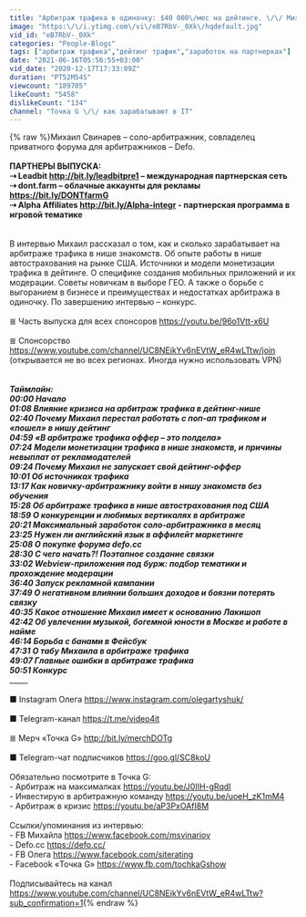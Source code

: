 ```yaml
---
title: "Арбитраж трафика в одиночку: $40 000\/мес на дейтинге. \/\/ Михаил Свинарев"
image: "https:\/\/i.ytimg.com\/vi\/eB7RbV-_0Xk\/hqdefault.jpg"
vid_id: "eB7RbV-_0Xk"
categories: "People-Blogs"
tags: ["арбитраж трафика","дейтинг трафик","заработок на партнерках"]
date: "2021-06-16T05:56:55+03:00"
vid_date: "2020-12-17T17:33:09Z"
duration: "PT52M54S"
viewcount: "189705"
likeCount: "5458"
dislikeCount: "134"
channel: "Точка G \/\/ как зарабатывают в IT"
---
```

{% raw %}Михаил Свинарев – соло-арбитражник, совладелец приватного форума для арбитражников – Defo.<br />______<br />ПАРТНЕРЫ ВЫПУСКА: <br />⇢ Leadbit <a rel="nofollow" target="blank" href="http://bit.ly/leadbitpre1">http://bit.ly/leadbitpre1</a> – международная партнерская сеть<br />⇢ dont.farm – облачные аккаунты для рекламы <a rel="nofollow" target="blank" href="https://bit.ly/DONTfarmG">https://bit.ly/DONTfarmG</a><br />⇢ Alpha Affiliates <a rel="nofollow" target="blank" href="http://bit.ly/Alpha-integr">http://bit.ly/Alpha-integr</a> - партнерская программа в игровой тематике <br />______<br /><br />В интервью Михаил рассказал о том, как и сколько зарабатывает на арбитраже трафика в нише знакомств. Об опыте работы в нише автострахования на рынке США. Источники и модели монетизации трафика в дейтинге. О специфике создания мобильных приложений и их модерации. Советы новичкам в выборе ГЕО. А также о борьбе с выгоранием в бизнесе и преимуществах и недостатках арбитража в одиночку. По завершению интервью – конкурс.<br /><br />≣ Часть выпуска для всех спонсоров <a rel="nofollow" target="blank" href="https://youtu.be/96o1Vtt-x6U">https://youtu.be/96o1Vtt-x6U</a><br /><br />≣ Спонсорство <a rel="nofollow" target="blank" href="https://www.youtube.com/channel/UC8NEikYv6nEVtW_eR4wLTtw/join">https://www.youtube.com/channel/UC8NEikYv6nEVtW_eR4wLTtw/join</a>  (открывается не во всех регионах. Иногда нужно использовать VPN)<br />_______<br /><br />Таймлайн:<br />00:00 Начало <br />01:08 Влияние кризиса на арбитраж трафика в дейтинг-нише<br />02:40 Почему Михаил перестал работать с поп-ап трафиком и «пошел» в нишу дейтинг<br />04:59 «В арбитраже трафика оффер – это полдела»<br />07:24  Модели монетизации трафика в нише знакомств, и причины невыплат от рекламодателей <br />09:24 Почему Михаил не запускает свой дейтинг-оффер<br />10:01 Об источниках трафика<br />13:17 Как новичку-арбитражнику войти в нишу знакомств без обучения<br />15:28 Об арбитраже трафика в нише автострахования под США<br />18:59 О конкуренции и любимых вертикалях в арбитраже<br />20:21 Максимальный заработок соло-арбитражника в месяц<br />23:25 Нужен ли английский язык в аффилейт маркетинге<br />25:08 О покупке форума defo.cc<br />28:30 С чего начать?! Поэтапное создание связки<br />33:02 Webview-приложения под бурж: подбор тематики и прохождение модерации<br />36:40 Запуск рекламной кампании<br />37:49 О негативном влиянии больших доходов и боязни потерять связку<br />40:35 Какое отношение Михаил имеет к основанию Лакишоп <br />42:42 Об увлечении музыкой, богемной юности в Москве и работе в найме<br />46:14 Борьба с банами в Фейсбук<br />47:31 О табу Михаила в арбитраже трафика<br />49:07 Главные ошибки в арбитраже трафика  <br />50:51 Конкурс <br />____________<br /><br />■ Instagram Олега <a rel="nofollow" target="blank" href="https://www.instagram.com/olegartyshuk/">https://www.instagram.com/olegartyshuk/</a> <br /><br />■ Telegram-канал <a rel="nofollow" target="blank" href="https://t.me/video4it">https://t.me/video4it</a> <br /> <br />≣ Мерч «Точка G» <a rel="nofollow" target="blank" href="http://bit.ly/merchDOTg">http://bit.ly/merchDOTg</a> <br /> <br />■ Telegram-чат подписчиков <a rel="nofollow" target="blank" href="https://goo.gl/SC8koU">https://goo.gl/SC8koU</a> <br /> <br />Обязательно посмотрите в Точка G:<br />- Арбитраж на максималках <a rel="nofollow" target="blank" href="https://youtu.be/J0IIH-gRqdI">https://youtu.be/J0IIH-gRqdI</a> <br />- Инвестирую в арбитражную команду <a rel="nofollow" target="blank" href="https://youtu.be/uoeH_zK1mM4">https://youtu.be/uoeH_zK1mM4</a> <br />- Арбитраж в кризис <a rel="nofollow" target="blank" href="https://youtu.be/aP3PxOAfI8M">https://youtu.be/aP3PxOAfI8M</a> <br /><br />Ссылки/упоминания из интервью: <br />- FB Михайла <a rel="nofollow" target="blank" href="https://www.facebook.com/msvinariov">https://www.facebook.com/msvinariov</a> <br />- Defo.cc <a rel="nofollow" target="blank" href="https://defo.cc/">https://defo.cc/</a> <br />- FB Олега <a rel="nofollow" target="blank" href="https://www.facebook.com/siterating">https://www.facebook.com/siterating</a><br />- Facebook «Точка G» <a rel="nofollow" target="blank" href="https://www.fb.com/tochkaGshow">https://www.fb.com/tochkaGshow</a> <br /><br />Подписывайтесь на канал <a rel="nofollow" target="blank" href="https://www.youtube.com/channel/UC8NEikYv6nEVtW_eR4wLTtw?sub_confirmation=1">https://www.youtube.com/channel/UC8NEikYv6nEVtW_eR4wLTtw?sub_confirmation=1</a>{% endraw %}
